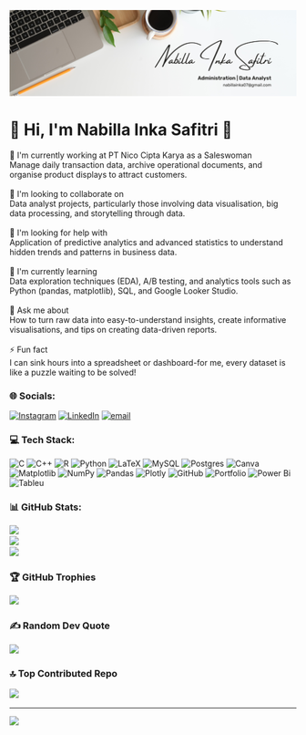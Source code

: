 ![Header](https://github.com/nabillainka/nabillainka/blob/main/img/White%20Minimalist%20Profile%20LinkedIn%20Banner.png)
# 💫 Hi, I'm Nabilla Inka Safitri 👋
🔭 I'm currently working at PT Nico Cipta Karya as a Saleswoman <br>Manage daily transaction data, archive operational documents, and organise product displays to attract customers.<br><br>👯 I'm looking to collaborate on<br>Data analyst projects, particularly those involving data visualisation, big data processing, and storytelling through data.<br><br>🤝 I'm looking for help with<br>Application of predictive analytics and advanced statistics to understand hidden trends and patterns in business data.<br><br>🌱 I'm currently learning<br>Data exploration techniques (EDA), A/B testing, and analytics tools such as Python (pandas, matplotlib), SQL, and Google Looker Studio.<br><br>💬 Ask me about<br>How to turn raw data into easy-to-understand insights, create informative visualisations, and tips on creating data-driven reports.<br><br>⚡ Fun fact<br>I can sink hours into a spreadsheet or dashboard-for me, every dataset is like a puzzle waiting to be solved!


### 🌐 Socials:
[![Instagram](https://img.shields.io/badge/Instagram-%23E4405F.svg?logo=Instagram&logoColor=white)](https://instagram.com/nbl_inkka) [![LinkedIn](https://img.shields.io/badge/LinkedIn-%230077B5.svg?logo=linkedin&logoColor=white)](https://linkedin.com/in/nabilla-inka-safitri) [![email](https://img.shields.io/badge/Email-D14836?logo=gmail&logoColor=white)](mailto:nabillainka07@gmail.com) 

### 💻 Tech Stack:
![C](https://img.shields.io/badge/c-%2300599C.svg?style=for-the-badge&logo=c&logoColor=white) ![C++](https://img.shields.io/badge/c++-%2300599C.svg?style=for-the-badge&logo=c%2B%2B&logoColor=white) ![R](https://img.shields.io/badge/r-%23276DC3.svg?style=for-the-badge&logo=r&logoColor=white) ![Python](https://img.shields.io/badge/python-3670A0?style=for-the-badge&logo=python&logoColor=ffdd54) ![LaTeX](https://img.shields.io/badge/latex-%23008080.svg?style=for-the-badge&logo=latex&logoColor=white) ![MySQL](https://img.shields.io/badge/mysql-4479A1.svg?style=for-the-badge&logo=mysql&logoColor=white) ![Postgres](https://img.shields.io/badge/postgres-%23316192.svg?style=for-the-badge&logo=postgresql&logoColor=white) ![Canva](https://img.shields.io/badge/Canva-%2300C4CC.svg?style=for-the-badge&logo=Canva&logoColor=white) ![Matplotlib](https://img.shields.io/badge/Matplotlib-%23ffffff.svg?style=for-the-badge&logo=Matplotlib&logoColor=black) ![NumPy](https://img.shields.io/badge/numpy-%23013243.svg?style=for-the-badge&logo=numpy&logoColor=white) ![Pandas](https://img.shields.io/badge/pandas-%23150458.svg?style=for-the-badge&logo=pandas&logoColor=white) ![Plotly](https://img.shields.io/badge/Plotly-%233F4F75.svg?style=for-the-badge&logo=plotly&logoColor=white) ![GitHub](https://img.shields.io/badge/github-%23121011.svg?style=for-the-badge&logo=github&logoColor=white) ![Portfolio](https://img.shields.io/badge/Portfolio-%23000000.svg?style=for-the-badge&logo=firefox&logoColor=#FF7139) ![Power Bi](https://img.shields.io/badge/power_bi-F2C811?style=for-the-badge&logo=powerbi&logoColor=black) ![Tableu](https://img.shields.io/badge/Tableau-E97627?style=for-the-badge&logo=Tableau&logoColor=white)
### 📊 GitHub Stats:
![](https://github-readme-stats.vercel.app/api?username=nabillainka&theme=catppuccin_latte&hide_border=false&include_all_commits=true&count_private=true)<br/>
![](https://nirzak-streak-stats.vercel.app/?user=nabillainka&theme=catppuccin_latte&hide_border=false)<br/>
![](https://github-readme-stats.vercel.app/api/top-langs/?username=nabillainka&theme=catppuccin_latte&hide_border=false&include_all_commits=true&count_private=true&layout=compact)

### 🏆 GitHub Trophies
![](https://github-profile-trophy.vercel.app/?username=nabillainka&theme=catppuccin_latte&no-frame=false&no-bg=false&margin-w=4)

### ✍️ Random Dev Quote
![](https://quotes-github-readme.vercel.app/api?type=horizontal&theme=light)

### 🔝 Top Contributed Repo
![](https://github-contributor-stats.vercel.app/api?username=nabillainka&limit=5&theme=catppuccin_latte&combine_all_yearly_contributions=true)

---
[![](https://visitcount.itsvg.in/api?id=nabillainka&icon=0&color=1)](https://visitcount.itsvg.in)

<!-- Proudly created with GPRM ( https://gprm.itsvg.in ) -->
